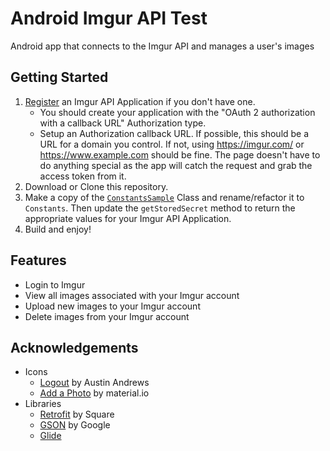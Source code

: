 # Android Imgur API Test
Android app that connects to the Imgur API and manages a user's images

## Getting Started
1. [Register](https://api.imgur.com/oauth2/addclient) an Imgur API Application if you don't have one.
    * You should create your application with the "OAuth 2 authorization with a callback URL" Authorization type.
    * Setup an Authorization callback URL.  If possible, this should be a URL for a domain you control.  If not, using
    https://imgur.com/ or https://www.example.com should be fine.  The page doesn't have to do anything special as the
    app will catch the request and grab the access token from it.
2. Download or Clone this repository.
3. Make a copy of the [`ConstantsSample`](https://github.com/jimstump/android-imgur-api-test/blob/master/app/src/main/java/us/stump/imgurapitest/ConstantsSample.java)
Class and rename/refactor it to `Constants`.  Then update the `getStoredSecret` method to return the appropriate values
for your Imgur API Application.
4. Build and enjoy!

## Features
* Login to Imgur
* View all images associated with your Imgur account
* Upload new images to your Imgur account
* Delete images from your Imgur account

## Acknowledgements
* Icons
	* [Logout](https://materialdesignicons.com/icon/logout) by Austin Andrews
	* [Add a Photo](https://material.io/icons/#ic_add_a_photo) by material.io
* Libraries
	* [Retrofit](https://square.github.io/retrofit/) by Square
	* [GSON](https://github.com/google/gson) by Google
	* [Glide](https://github.com/bumptech/glide)
